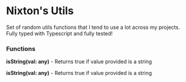 # Nixton's Utils

Set of random utils functions that I tend to use a lot across my projects.
Fully typed with Typescript and fully tested!




### Functions

**isString(val: any)** - Returns true if value provided is a string

**isString(val: any)** - Returns true if value provided is a string


